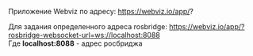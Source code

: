 Приложение Webviz по адресу: https://webviz.io/app/? 

Для задания определенного адреса rosbridge: https://webviz.io/app/?rosbridge-websocket-url=ws://localhost:8088    
Где **localhost:8088** - адрес росбриджа